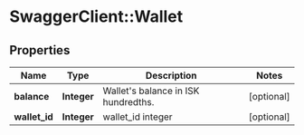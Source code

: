 # SwaggerClient::Wallet

## Properties
Name | Type | Description | Notes
------------ | ------------- | ------------- | -------------
**balance** | **Integer** | Wallet&#39;s balance in ISK hundredths. | [optional] 
**wallet_id** | **Integer** | wallet_id integer | [optional] 


